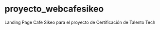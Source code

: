# proyecto_webcafesikeo
Landing Page  Cafe Sikeo para el proyecto de Certificación de Talento Tech 
